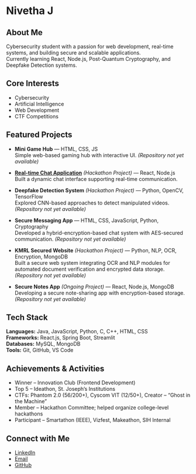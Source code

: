 # Nivetha J

## About Me
Cybersecurity student with a passion for web development, real-time systems, and building secure and scalable applications.  
Currently learning React, Node.js, Post-Quantum Cryptography, and Deepfake Detection systems.  

## Core Interests
- Cybersecurity  
- Artificial Intelligence  
- Web Development  
- CTF Competitions  

## Featured Projects

- **Mini Game Hub** — HTML, CSS, JS  
  Simple web-based gaming hub with interactive UI. *(Repository not yet available)*  

- **[Real-time Chat Application](https://github.com/Lakshana-K-1907/Smartathon)** *(Hackathon Project)* — React, Node.js  
  Built a dynamic chat interface supporting real-time communication.  

- **Deepfake Detection System** *(Hackathon Project)* — Python, OpenCV, TensorFlow  
  Explored CNN-based approaches to detect manipulated videos. *(Repository not yet available)*  

- **Secure Messaging App** — HTML, CSS, JavaScript, Python, Cryptography  
  Developed a hybrid-encryption-based chat system with AES-secured communication. *(Repository not yet available)*  

- **KMRL Secured Website** *(Hackathon Project)* — Python, NLP, OCR, Encryption, MongoDB  
  Built a secure web system integrating OCR and NLP modules for automated document verification and encrypted data storage. *(Repository not yet available)*  

- **Secure Notes App** *(Ongoing Project)* — React, Node.js, MongoDB  
  Developing a secure note-sharing app with encryption-based storage. *(Repository not yet available)*  

## Tech Stack
**Languages:** Java, JavaScript, Python, C, C++, HTML, CSS  
**Frameworks:** React.js, Spring Boot, Streamlit  
**Databases:** MySQL, MongoDB  
**Tools:** Git, GitHub, VS Code  

## Achievements & Activities
- Winner – Innovation Club (Frontend Development)  
- Top 5 – Ideathon, St. Joseph’s Institutions  
- CTFs: Phantom 2.0 (56/200+), Cyscom VIT (12/50+), Creator – “Ghost in the Machine”  
- Member – Hackathon Committee; helped organize college-level hackathons  
- Participant – Smartathon (IEEE), Vizfest, Makeathon, SIH Internal  


## Connect with Me
- [LinkedIn](https://www.linkedin.com/in/nivetha-j-ab8412330)  
- [Email](mailto:nivethajayakumar07@gmail.com)  
- [GitHub](https://github.com/Nivetha100307)
